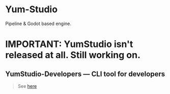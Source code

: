 # Yum-Studio

Pipeline & Godot based engine.

# IMPORTANT: YumStudio isn't **released** at all. Still working on.

## YumStudio-Developers — CLI tool for developers

> See [here](./doc/ysdev-doc.md)